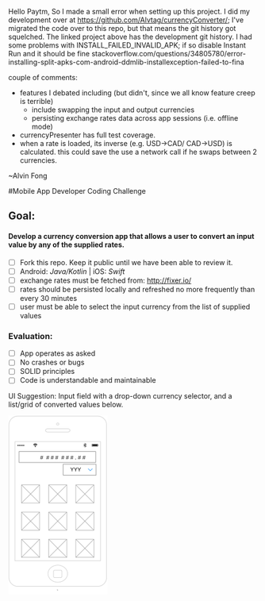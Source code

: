 Hello Paytm, 
So I made a small error when setting up this project. I did my development over at https://github.com/Alvtag/currencyConverter/; I've migrated the code over to this repo, but that means the git history got squelched. The linked project above has the development git history.
I had some problems with INSTALL_FAILED_INVALID_APK; if so disable Instant Run and it should be fine
stackoverflow.com/questions/34805780/error-installing-split-apks-com-android-ddmlib-installexception-failed-to-fina

couple of comments:
- features I debated including (but didn't, since we all know feature creep is terrible)
  - include swapping the input and output currencies
  - persisting exchange rates data across app sessions (i.e. offline mode)
- currencyPresenter has full test coverage.
- when a rate is loaded, its inverse (e.g. USD->CAD/ CAD->USD) is calculated. this could save the use a network call if he swaps between 2 currencies.

~Alvin Fong


#Mobile App Developer Coding Challenge

## Goal:

#### Develop a currency conversion app that allows a user to convert an input value by any of the supplied rates.

- [ ] Fork this repo. Keep it public until we have been able to review it.
- [ ] Android: _Java/Kotlin_ | iOS: _Swift_
- [ ] exchange rates must be fetched from: http://fixer.io/  
- [ ] rates should be persisted locally and refreshed no more frequently than every 30 minutes
- [ ] user must be able to select the input currency from the list of supplied values

### Evaluation:
- [ ] App operates as asked
- [ ] No crashes or bugs
- [ ] SOLID principles
- [ ] Code is understandable and maintainable

UI Suggestion: Input field with a drop-down currency selector, and a list/grid of converted values below.

![UI Suggested Wireframe](ui_suggestion.png)
